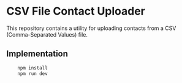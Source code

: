 # CSV File Contact Uploader

This repository contains a utility for uploading contacts from a CSV (Comma-Separated Values) file.
## Implementation

```bash
    npm install
    npm run dev
```


